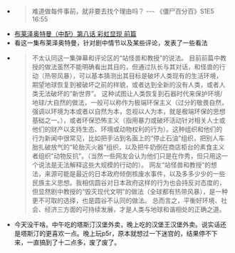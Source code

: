 - > 难道做每件事前，就非要去找个理由吗？
  --- 《僵尸百分百》S1E5 16:55
- [布莱泽奥特曼（中配）第八话 彩虹显现 前篇](https://www.bilibili.com/bangumi/play/ep757726)
- 看这一集布莱泽奥特曼，针对剧中情节以及某些评论，发表了一些看法
- > 不太认同这一集弹幕和评论区的“站怪兽和教授”的说法。
  目前前篇中教授的做法虽然不能明确看出其目的，但通过队长与其对话，和怪兽的行动（热带风暴），可以基本猜测出其目标是破坏人类现有的生活环境，期望地球恢复到被破坏之前的样貌，或者达到全新的没有人类，或者人类无法破坏的“新世界”。
  这种试图让人类恢复到石器时代来保护环境/地球/大自然的做法，一般可以称作为极端环保主义（过分的敬畏自然，强调以环境为本或者以自然为本，忽视以人为本，就是极端环保的思想基础之一。），或者环保恐怖主义（指用暴力或破坏活动针对相关人士或他们的财产以支持生态、环境或动物权利的行为）。这种组织和他们的行为新闻中很常见，比如把手沾到名画上的“停止石油”组织，把别人车胎扎破放气的“轮胎灭火器”组织，以及把牛奶倒在商店柜台的素食主义者组织“动物反抗”。（当然一些网友会认为他们只是在作秀，但只用这一个说法是无法解释这些大规模的行动的）。
  网友“站怪兽和教授”的想法，来源可能是最近的日本政府倾倒核废水事件，以及多多少少的一些民族主义思想。我相信圆谷对日本政府这样的行为也会持反对态度的，但显然剧中教授的“毁灭现代文明”的做法（全球都有热带风暴），是一种更不可取的选择，也是圆谷不认同的做法。
  总而言之，平衡好环境、社会、经济三方面的可持续发展，才是人类与地球和谐相处的正确之道。
- 今天没干啥。中午吃的塔斯汀汉堡外卖，晚上吃的汉堡王汉堡外卖。说实话还是塔斯汀的更喜欢一点。晚上玩p5r，原本就想过一下迷宫的，结果停不下来，一直搞到了十二点多，废了废了。